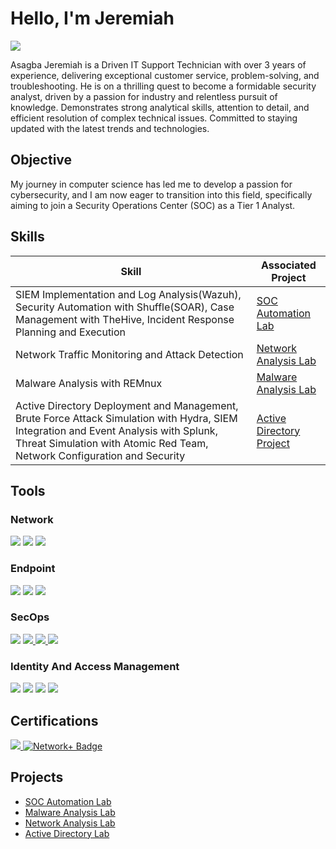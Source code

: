 # Hello, I'm Jeremiah
<a href="https://www.linkedin.com/in/jeremiahasagba"><img src="https://img.shields.io/badge/-LinkedIn-0072b1?&style=for-the-badge&logo=linkedin&logoColor=white" /></a>


Asagba Jeremiah is a Driven IT Support Technician with over 3 years of experience, delivering exceptional customer service, problem-solving, and troubleshooting. He is on a thrilling quest to become a formidable security analyst, driven by a passion for industry and relentless pursuit of knowledge. Demonstrates strong analytical skills, attention to detail, and efficient resolution of complex technical issues. Committed to staying updated with the latest trends and technologies. 

## Objective

My journey in computer science has led me to develop a passion for cybersecurity, and I am now eager to transition into this field, specifically aiming to join a Security Operations Center (SOC) as a Tier 1 Analyst.

## Skills

| Skill                                         | Associated Project         |
|-----------------------------------------------|----------------------------|
| SIEM Implementation and Log Analysis(Wazuh), Security Automation with Shuffle(SOAR), Case Management with TheHive,  Incident Response Planning and Execution         | <a href="https://github.com/Fynnesse/SOC-Automation-Lab/tree/main">SOC Automation Lab</a>|
| Network Traffic Monitoring and Attack Detection | <a href="https://github.com/Fynnesse/Network-Analysis-Lab">Network Analysis Lab</a>|
| Malware Analysis with REMnux                  | <a href="https://github.com/Fynnesse/Malware-Analysis-w-REMnux/tree/main">Malware Analysis Lab</a>|
| Active Directory Deployment and Management, Brute Force Attack Simulation with Hydra, SIEM Integration and Event Analysis with Splunk, Threat Simulation with Atomic Red Team, Network Configuration and Security | <a href="https://github.com/Fynnesse/Active-Directory-Project">Active Directory Project</a>|


## Tools

### Network
<div>
    <img src="https://img.shields.io/badge/-Suricata-EF3B2D?&style=for-the-badge&logo=Suricata&logoColor=white" />
    <img src="https://img.shields.io/badge/-Zeek-777BB4?&style=for-the-badge&logo=Zeek&logoColor=white" />
    <a href="https://github.com/Fynnesse/Network-Analysis-Lab">
    <img src="https://img.shields.io/badge/-Wireshark-1679A7?&style=for-the-badge&logo=Wireshark&logoColor=white" />
</a>

</div>

### Endpoint
<div>
    <img src="https://img.shields.io/badge/-Microsoft_Defender_for_Endpoint-00A4EF?&style=for-the-badge&logo=Microsoft&logoColor=white" />
    <img src="https://img.shields.io/badge/-Velociraptor-4B275F?&style=for-the-badge&logo=Velociraptor&logoColor=white" />
    <a href="https://github.com/Fynnesse/Malware-Analysis-w-REMnux/tree/main">
    <img src="https://img.shields.io/badge/-REMnux-007ACC?&style=for-the-badge" />
    </a>

</div>

### SecOps
<div>
    <img src="https://img.shields.io/badge/-Microsoft_Sentinel-0078D4?&style=for-the-badge&logo=Microsoft&logoColor=white" />
    <a href="https://github.com/Fynnesse/SOC-Automation-Lab/tree/main">
    <img src="https://img.shields.io/badge/-TheHive-F6C915?&style=for-the-badge&logo=TheHive&logoColor=white" />
    </a>
    <a href="https://github.com/Fynnesse/Active-Directory-Project">
    <img src="https://img.shields.io/badge/-Splunk-000000?&style=for-the-badge&logo=Splunk&logoColor=white" />
    </a>
    <a href="https://github.com/Fynnesse/SOC-Automation-Lab/tree/main">
    <img src="https://img.shields.io/badge/-Wazuh-005571?&style=for-the-badge&logo=Wazuh&logoColor=white" />
     </a>

</div>

### Identity And Access Management
<div>
    <img src="https://img.shields.io/badge/-Okta-00A6D6?&style=for-the-badge&logo=Okta&logoColor=white" />
    <img src="https://img.shields.io/badge/-Duo-2589BD?&style=for-the-badge&logo=Duo&logoColor=white" />
    <img src="https://img.shields.io/badge/-Cisco_AnyConnect-1A5A96?&style=for-the-badge&logo=Cisco&logoColor=white" />
    <a href="https://github.com/Fynnesse/Active-Directory-Project">
    <img src="https://img.shields.io/badge/-Active%20Directory-0078D4?&style=for-the-badge&logo=Active-Directory&logoColor=white" />
    </a>
    
</div>

## Certifications

<div>
<a href="https://www.credly.com/badges/6e5b060b-26d7-401c-9477-71f0cac0c2e5/public_url" target="_blank">
  <img src="https://img.shields.io/badge/-Security%2B-FF0000?&style=for-the-badge&logo=CompTIA&logoColor=white" />
<a href=https://www.credly.com/badges/dbcc35d7-77ca-4db7-942c-28da1f8a026a/public_url>
    <img src="https://img.shields.io/badge/-Network%2B-007ACC?&style=for-the-badge&logo=CompTIA&logoColor=white" alt="Network+ Badge"/>
</a>


</div>

## Projects
- <a href="https://github.com/Fynnesse/SOC-Automation-Lab/tree/main">SOC Automation Lab</a>
- <a href="https://github.com/Fynnesse/Malware-Analysis-w-REMnux/tree/main">Malware Analysis Lab</a>
- <a href="https://github.com/Fynnesse/Network-Analysis-Lab">Network Analysis Lab</a>
- <a href="https://github.com/Fynnesse/Active-Directory-Project">Active Directory Lab</a>
